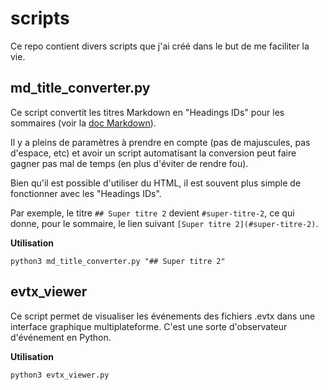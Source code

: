 # scripts
Ce repo contient divers scripts que j'ai créé dans le but de me faciliter la vie.

## md_title_converter.py

Ce script convertit les titres Markdown en "Headings IDs" pour les sommaires (voir la [doc Markdown](https://www.markdownguide.org/extended-syntax/#linking-to-heading-ids)).

Il y a pleins de paramètres à prendre en compte (pas de majuscules, pas d'espace, etc) et avoir un script automatisant la conversion peut faire gagner pas mal de temps (en plus d'éviter de rendre fou).


Bien qu'il est possible d'utiliser du HTML, il est souvent plus simple de fonctionner avec les "Headings IDs".


Par exemple, le titre `## Super titre 2` devient `#super-titre-2`, ce qui donne, pour le sommaire, le lien suivant `[Super titre 2](#super-titre-2)`.

**Utilisation**

`python3 md_title_converter.py "## Super titre 2"`

## evtx_viewer

Ce script permet de visualiser les événements des fichiers .evtx dans une interface graphique multiplateforme. C'est une sorte d'observateur d'événement en Python.

**Utilisation**

`python3 evtx_viewer.py`
